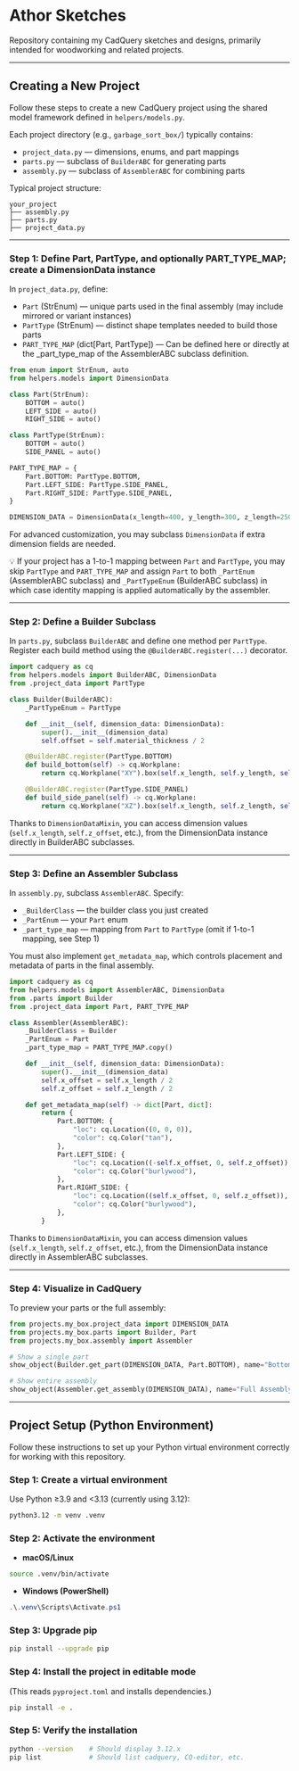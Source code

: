 # Athor Sketches

Repository containing my CadQuery sketches and designs, primarily intended for woodworking and related projects.

---

## Creating a New Project

Follow these steps to create a new CadQuery project using the shared model framework defined in `helpers/models.py`.

Each project directory (e.g., `garbage_sort_box/`) typically contains:

* `project_data.py` — dimensions, enums, and part mappings
* `parts.py` — subclass of `BuilderABC` for generating parts
* `assembly.py` — subclass of `AssemblerABC` for combining parts

Typical project structure:
```text
your_project
├── assembly.py
├── parts.py
├── project_data.py
```

---

### Step 1: Define Part, PartType, and optionally PART_TYPE_MAP; create a DimensionData instance

In `project_data.py`, define:

* `Part` (StrEnum) — unique parts used in the final assembly (may include mirrored or variant instances)
* `PartType` (StrEnum) — distinct shape templates needed to build those parts
* `PART_TYPE_MAP` (dict[Part, PartType]) — Can be defined here or directly at the _part_type_map of the AssemblerABC subclass definition.

```python
from enum import StrEnum, auto
from helpers.models import DimensionData

class Part(StrEnum):
    BOTTOM = auto()
    LEFT_SIDE = auto()
    RIGHT_SIDE = auto()

class PartType(StrEnum):
    BOTTOM = auto()
    SIDE_PANEL = auto()

PART_TYPE_MAP = {
    Part.BOTTOM: PartType.BOTTOM,
    Part.LEFT_SIDE: PartType.SIDE_PANEL,
    Part.RIGHT_SIDE: PartType.SIDE_PANEL,
}

DIMENSION_DATA = DimensionData(x_length=400, y_length=300, z_length=250, material_thickness=12)
```
For advanced customization, you may subclass `DimensionData` if extra dimension fields are needed.

💡 If your project has a 1-to-1 mapping between `Part` and `PartType`, you may skip `PartType` and `PART_TYPE_MAP` and assign `Part` to both `_PartEnum` (AssemblerABC subclass) and `_PartTypeEnum` (BuilderABC subclass) in which case identity mapping is applied automatically by the assembler.

---

### Step 2: Define a Builder Subclass

In `parts.py`, subclass `BuilderABC` and define one method per `PartType`. Register each build method using the `@BuilderABC.register(...)` decorator.

```python
import cadquery as cq
from helpers.models import BuilderABC, DimensionData
from .project_data import PartType

class Builder(BuilderABC):
    _PartTypeEnum = PartType

    def __init__(self, dimension_data: DimensionData):
        super().__init__(dimension_data)
        self.offset = self.material_thickness / 2

    @BuilderABC.register(PartType.BOTTOM)
    def build_bottom(self) -> cq.Workplane:
        return cq.Workplane("XY").box(self.x_length, self.y_length, self.material_thickness)

    @BuilderABC.register(PartType.SIDE_PANEL)
    def build_side_panel(self) -> cq.Workplane:
        return cq.Workplane("XZ").box(self.x_length, self.z_length, self.material_thickness)
```

Thanks to `DimensionDataMixin`, you can access dimension values (`self.x_length`, `self.z_offset`, etc.), from the DimensionData instance directly in BuilderABC subclasses.

---

### Step 3: Define an Assembler Subclass

In `assembly.py`, subclass `AssemblerABC`. Specify:

* `_BuilderClass` — the builder class you just created
* `_PartEnum` — your `Part` enum
* `_part_type_map` — mapping from `Part` to `PartType` (omit if 1-to-1 mapping, see Step 1)

You must also implement `get_metadata_map`, which controls placement and metadata of parts in the final assembly.

```python
import cadquery as cq
from helpers.models import AssemblerABC, DimensionData
from .parts import Builder
from .project_data import Part, PART_TYPE_MAP

class Assembler(AssemblerABC):
    _BuilderClass = Builder
    _PartEnum = Part
    _part_type_map = PART_TYPE_MAP.copy()

    def __init__(self, dimension_data: DimensionData):
        super().__init__(dimension_data)
        self.x_offset = self.x_length / 2
        self.z_offset = self.z_length / 2

    def get_metadata_map(self) -> dict[Part, dict]:
        return {
            Part.BOTTOM: {
                "loc": cq.Location((0, 0, 0)),
                "color": cq.Color("tan"),
            },
            Part.LEFT_SIDE: {
                "loc": cq.Location((-self.x_offset, 0, self.z_offset)),
                "color": cq.Color("burlywood"),
            },
            Part.RIGHT_SIDE: {
                "loc": cq.Location((self.x_offset, 0, self.z_offset)),
                "color": cq.Color("burlywood"),
            },
        }
```

Thanks to `DimensionDataMixin`, you can access dimension values (`self.x_length`, `self.z_offset`, etc.), from the DimensionData instance directly in AssemblerABC subclasses.

---

### Step 4: Visualize in CadQuery

To preview your parts or the full assembly:

```python
from projects.my_box.project_data import DIMENSION_DATA
from projects.my_box.parts import Builder, Part
from projects.my_box.assembly import Assembler

# Show a single part
show_object(Builder.get_part(DIMENSION_DATA, Part.BOTTOM), name="Bottom")

# Show entire assembly
show_object(Assembler.get_assembly(DIMENSION_DATA), name="Full Assembly")
```

---

## Project Setup (Python Environment)

Follow these instructions to set up your Python virtual environment correctly for working with this repository.

### Step 1: Create a virtual environment

Use Python ≥3.9 and <3.13 (currently using 3.12):

```bash
python3.12 -m venv .venv
```

### Step 2: Activate the environment

* **macOS/Linux**

```bash
source .venv/bin/activate
```

* **Windows (PowerShell)**

```powershell
.\.venv\Scripts\Activate.ps1
```

### Step 3: Upgrade pip

```bash
pip install --upgrade pip
```

### Step 4: Install the project in editable mode

(This reads `pyproject.toml` and installs dependencies.)

```bash
pip install -e .
```

### Step 5: Verify the installation

```bash
python --version    # Should display 3.12.x
pip list            # Should list cadquery, CQ-editor, etc.
```
